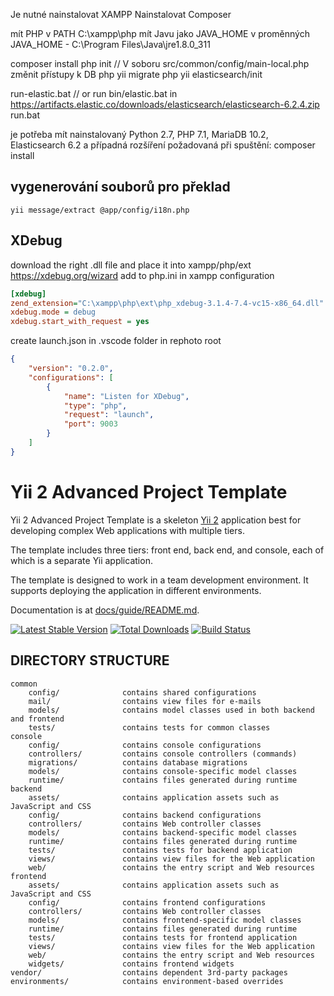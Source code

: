 Je nutné nainstalovat XAMPP
Nainstalovat Composer

mít PHP v PATH
    C:\xampp\php
mít Javu jako JAVA_HOME v proměnných
    JAVA_HOME - C:\Program Files\Java\jre1.8.0_311

composer install
php init
  // V soboru src/common/config/main-local.php změnit přístupy k DB
php yii migrate
php yii elasticsearch/init

run-elastic.bat
  // or run bin/elastic.bat in https://artifacts.elastic.co/downloads/elasticsearch/elasticsearch-6.2.4.zip
run.bat
    
je potřeba mít nainstalovaný Python 2.7, PHP 7.1, MariaDB 10.2, Elasticsearch 6.2 a případná rozšíření požadovaná při spuštění: composer install



## vygenerování souborů pro překlad
```
yii message/extract @app/config/i18n.php
```

## XDebug
download the right .dll file and place it into xampp/php/ext
https://xdebug.org/wizard
add to php.ini in xampp configuration
```ini
[xdebug]
zend_extension="C:\xampp\php\ext\php_xdebug-3.1.4-7.4-vc15-x86_64.dll"
xdebug.mode = debug
xdebug.start_with_request = yes
```
create launch.json in .vscode folder in rephoto root
```json
{
    "version": "0.2.0",
    "configurations": [
        {
            "name": "Listen for XDebug",
            "type": "php",
            "request": "launch",
            "port": 9003
        }
    ]
}
```



Yii 2 Advanced Project Template
===============================

Yii 2 Advanced Project Template is a skeleton [Yii 2](http://www.yiiframework.com/) application best for
developing complex Web applications with multiple tiers.

The template includes three tiers: front end, back end, and console, each of which
is a separate Yii application.

The template is designed to work in a team development environment. It supports
deploying the application in different environments.

Documentation is at [docs/guide/README.md](docs/guide/README.md).

[![Latest Stable Version](https://poser.pugx.org/yiisoft/yii2-app-advanced/v/stable.png)](https://packagist.org/packages/yiisoft/yii2-app-advanced)
[![Total Downloads](https://poser.pugx.org/yiisoft/yii2-app-advanced/downloads.png)](https://packagist.org/packages/yiisoft/yii2-app-advanced)
[![Build Status](https://travis-ci.org/yiisoft/yii2-app-advanced.svg?branch=master)](https://travis-ci.org/yiisoft/yii2-app-advanced)

DIRECTORY STRUCTURE
-------------------

```
common
    config/              contains shared configurations
    mail/                contains view files for e-mails
    models/              contains model classes used in both backend and frontend
    tests/               contains tests for common classes    
console
    config/              contains console configurations
    controllers/         contains console controllers (commands)
    migrations/          contains database migrations
    models/              contains console-specific model classes
    runtime/             contains files generated during runtime
backend
    assets/              contains application assets such as JavaScript and CSS
    config/              contains backend configurations
    controllers/         contains Web controller classes
    models/              contains backend-specific model classes
    runtime/             contains files generated during runtime
    tests/               contains tests for backend application    
    views/               contains view files for the Web application
    web/                 contains the entry script and Web resources
frontend
    assets/              contains application assets such as JavaScript and CSS
    config/              contains frontend configurations
    controllers/         contains Web controller classes
    models/              contains frontend-specific model classes
    runtime/             contains files generated during runtime
    tests/               contains tests for frontend application
    views/               contains view files for the Web application
    web/                 contains the entry script and Web resources
    widgets/             contains frontend widgets
vendor/                  contains dependent 3rd-party packages
environments/            contains environment-based overrides
```
